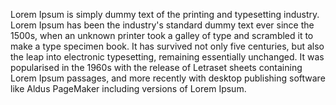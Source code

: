 Lorem Ipsum is simply dummy text of the printing and typesetting industry. Lorem Ipsum has been the industry's standard dummy text ever since the 1500s,
 when an unknown printer took a galley of type and scrambled it to make a type specimen book. It has survived not only five centuries, but also the leap
  into electronic typesetting, remaining essentially unchanged. It was popularised in the 1960s with the release of Letraset sheets containing 
  Lorem Ipsum passages, and more recently with desktop publishing software like Aldus PageMaker including versions of Lorem Ipsum.